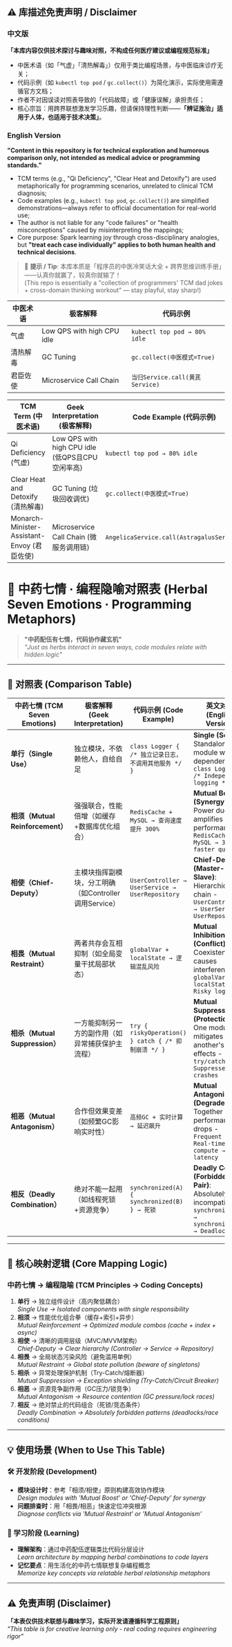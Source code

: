 ## ⚠️ 库描述免责声明 / Disclaimer

### 中文版  
**「本库内容仅供技术探讨与趣味对照，不构成任何医疗建议或编程规范标准」**  
- 中医术语（如「气虚」「清热解毒」）仅用于类比编程场景，与中医临床诊疗无关；  
- 代码示例（如 `kubectl top pod` / `gc.collect()`）为简化演示，实际使用需遵循官方文档；  
- 作者不对因误读对照表导致的「代码故障」或「健康误解」承担责任；  
- 核心宗旨：用跨界联想激发学习乐趣，但请保持理性判断——**「辨证施治」适用于人体，也适用于技术决策」**。  

### English Version  
**"Content in this repository is for technical exploration and humorous comparison only, not intended as medical advice or programming standards."**  
- TCM terms (e.g., "Qi Deficiency", "Clear Heat and Detoxify") are used metaphorically for programming scenarios, unrelated to clinical TCM diagnosis;  
- Code examples (e.g., `kubectl top pod`, `gc.collect()`) are simplified demonstrations—always refer to official documentation for real-world use;  
- The author is not liable for any "code failures" or "health misconceptions" caused by misinterpreting the mappings;  
- Core purpose: Spark learning joy through cross-disciplinary analogies, but **"treat each case individually" applies to both human health and technical decisions**.  

> 🌟 **提示 / Tip**: 本库本质是「程序员的中医冷笑话大全 + 跨界思维训练手册」——认真你就赢了，较真你就输了！  
> (This repo is essentially a "collection of programmers' TCM dad jokes + cross-domain thinking workout" — stay playful, stay sharp!)


| 中医术语       | 极客解释                          | 代码示例                    |
|----------------|----------------------------------|---------------------------|
| 气虚           | Low QPS with high CPU idle       | `kubectl top pod → 80% idle` |
| 清热解毒       | GC Tuning                        | `gc.collect(中医模式=True)` |
| 君臣佐使       | Microservice Call Chain          | `当归Service.call(黄芪Service)` |

| TCM Term (中医术语) | Geek Interpretation (极客解释)               | Code Example (代码示例)          |
|---------------------|---------------------------------------------|----------------------------------|
| Qi Deficiency (气虚)   | Low QPS with high CPU idle (低QPS且CPU空闲率高)       | `kubectl top pod → 80% idle`     |
| Clear Heat and Detoxify (清热解毒) | GC Tuning (垃圾回收调优)                     | `gc.collect(中医模式=True)`      |
| Monarch-Minister-Assistant-Envoy (君臣佐使) | Microservice Call Chain (微服务调用链)         | `AngelicaService.call(AstragalusService)` |

# 🌿 中药七情 · 编程隐喻对照表 (Herbal Seven Emotions · Programming Metaphors)

> **"中药配伍有七情，代码协作藏玄机"**  
> *"Just as herbs interact in seven ways, code modules relate with hidden logic"*

---

## 📜 对照表 (Comparison Table)

| 中药七情 (TCM Seven Emotions) | 极客解释 (Geek Interpretation)               | 代码示例 (Code Example)                     | 英文对照 (English Version)                                                                 |
|------------------------------|---------------------------------------------|--------------------------------------------|-------------------------------------------------------------------------------------------|
| **单行（Single Use）**       | 独立模块，不依赖他人，自给自足              | `class Logger { /* 独立记录日志，不调用其他服务 */ }` | **Single (Solo)**: Standalone module with no dependencies - `class Logger { /* Independent logging */ }` |
| **相须（Mutual Reinforcement）** | 强强联合，性能倍增（如缓存+数据库优化组合）     | `RedisCache + MySQL → 查询速度提升 300%`      | **Mutual Boost (Synergy)**: Power duo that amplifies performance - `RedisCache + MySQL → 300% faster queries` |
| **相使（Chief-Deputy）**     | 主模块指挥副模块，分工明确（如Controller调用Service） | `UserController → UserService → UserRepository` | **Chief-Deputy (Master-Slave)**: Hierarchical call chain - `UserController → UserService → UserRepository` |
| **相畏（Mutual Restraint）** | 两者共存会互相抑制（如全局变量干扰局部状态）    | `globalVar + localState → 逻辑混乱风险`       | **Mutual Inhibition (Conflict)**: Coexistence causes interference - `globalVar + localState → Risky logic` |
| **相杀（Mutual Suppression）** | 一方能抑制另一方的副作用（如异常捕获保护主流程） | `try { riskyOperation() } catch { /* 抑制崩溃 */ }` | **Mutual Suppression (Protection)**: One module mitigates another's side effects - `try/catch → Suppresses crashes` |
| **相恶（Mutual Antagonism）** | 合作但效果变差（如频繁GC影响实时性）           | `高频GC + 实时计算 → 延迟飙升`                | **Mutual Antagonism (Degrade)**: Together but performance drops - `Frequent GC + Real-time compute → High latency` |
| **相反（Deadly Combination）** | 绝对不能一起用（如线程死锁+资源竞争）          | `synchronized(A) { synchronized(B) } → 死锁`  | **Deadly Combo (Forbidden Pair)**: Absolutely incompatible - `synchronized(A) → synchronized(B) → Deadlock` |

---

## 🎯 核心映射逻辑 (Core Mapping Logic)

### 中药七情 → 编程隐喻 (TCM Principles → Coding Concepts)
1. **单行** → 独立组件设计（高内聚低耦合）  
   *Single Use → Isolated components with single responsibility*  
2. **相须** → 性能优化组合拳（缓存+索引+异步）  
   *Mutual Reinforcement → Optimized module combos (cache + index + async)*  
3. **相使** → 清晰的调用层级（MVC/MVVM架构）  
   *Chief-Deputy → Clear hierarchy (Controller → Service → Repository)*  
4. **相畏** → 全局状态污染风险（避免滥用单例）  
   *Mutual Restraint → Global state pollution (beware of singletons)*  
5. **相杀** → 异常处理保护机制（Try-Catch/熔断器）  
   *Mutual Suppression → Exception shielding (Try-Catch/Circuit Breaker)*  
6. **相恶** → 资源竞争副作用（GC压力/锁竞争）  
   *Mutual Antagonism → Resource contention (GC pressure/lock races)*  
7. **相反** → 绝对禁止的代码组合（死锁/竞态条件）  
   *Deadly Combination → Absolutely forbidden patterns (deadlocks/race conditions)*

---

## 💡 使用场景 (When to Use This Table)

### 🛠️ 开发阶段 (Development)
- **模块设计时**：参考「相须/相使」原则构建高效协作模块  
  *Design modules with 'Mutual Boost' or 'Chief-Deputy' for synergy*  
- **问题排查时**：用「相畏/相恶」快速定位冲突根源  
  *Diagnose conflicts via 'Mutual Restraint' or 'Mutual Antagonism'*  

### 🧠 学习阶段 (Learning)
- **理解架构**：通过中药配伍逻辑类比代码分层设计  
  *Learn architecture by mapping herbal combinations to code layers*  
- **记忆要点**：用生活化的中药七情联想复杂编程概念  
  *Memorize key concepts via relatable herbal relationship metaphors*

---

## ⚠️ 免责声明 (Disclaimer)
**「本表仅供技术联想与趣味学习，实际开发请遵循科学工程原则」**  
*"This table is for creative learning only - real coding requires engineering rigor"*
